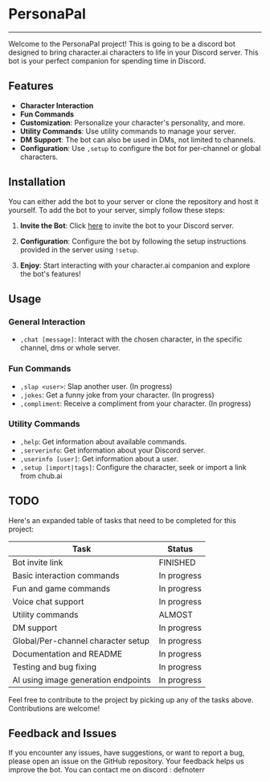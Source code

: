 # PersonaPal
--- 
Welcome to the PersonaPal project! This is going to be a discord bot designed to bring character.ai characters to life in your Discord server. This bot is your perfect companion for spending time in Discord.

## Features
- **Character Interaction**
- **Fun Commands**
- **Customization**: Personalize your character's personality, and more.
- **Utility Commands**: Use utility commands to manage your server.
- **DM Support**: The bot can also be used in DMs, not limited to channels.
- **Configuration**: Use `,setup` to configure the bot for per-channel or global characters.

## Installation

You can either add the bot to your server or clone the repository and host it yourself.
To add the bot to your server, simply follow these steps:

1. **Invite the Bot**: Click [here](#) to invite the bot to your Discord server.

2. **Configuration**: Configure the bot by following the setup instructions provided in the server using `!setup`.

3. **Enjoy**: Start interacting with your character.ai companion and explore the bot's features!

## Usage

### General Interaction
- `,chat [message]`: Interact with the chosen character, in the specific channel, dms or whole server.

### Fun Commands
- `,slap <user>`: Slap another user. (In progress)
- `,jokes`: Get a funny joke from your character. (In progress)
- `,compliment`: Receive a compliment from your character. (In progress)

### Utility Commands
- `,help`: Get information about available commands.
- `,serverinfo`: Get information about your Discord server.
- `,userinfo [user]`: Get information about a user.
- `,setup [import|tags]`: Configure the character, seek or import a link from chub.ai

## TODO

Here's an expanded table of tasks that need to be completed for this project:

| Task                            | Status       |
| ------------------------------- | ------------ |
| Bot invite link                 | FINISHED     |
| Basic interaction commands      | In progress  |
| Fun and game commands           | In progress  |
| Voice chat support              | In progress  |
| Utility commands                | ALMOST       |
| DM support                      | In progress  |
| Global/Per-channel character setup | In progress |
| Documentation and README        | In progress  |
| Testing and bug fixing          | In progress  |
| AI using image generation endpoints | In progress |

Feel free to contribute to the project by picking up any of the tasks above. Contributions are welcome!

## Feedback and Issues
If you encounter any issues, have suggestions, or want to report a bug, please open an issue on the GitHub repository. Your feedback helps us improve the bot.
You can contact me on discord : defnoterr
